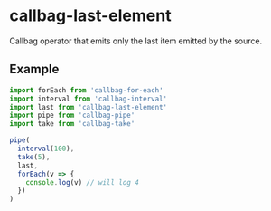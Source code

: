 # callbag-last-element

Callbag operator that emits only the last item emitted by the source.

## Example

```js
import forEach from 'callbag-for-each'
import interval from 'callbag-interval'
import last from 'callbag-last-element'
import pipe from 'callbag-pipe'
import take from 'callbag-take'

pipe(
  interval(100),
  take(5),
  last,
  forEach(v => {
    console.log(v) // will log 4
  })
)
```
